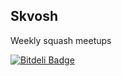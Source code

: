 ## Skvosh

Weekly squash meetups

[![Bitdeli Badge](https://d2weczhvl823v0.cloudfront.net/bstrahija/skvos/trend.png)](https://bitdeli.com/free "Bitdeli Badge")
